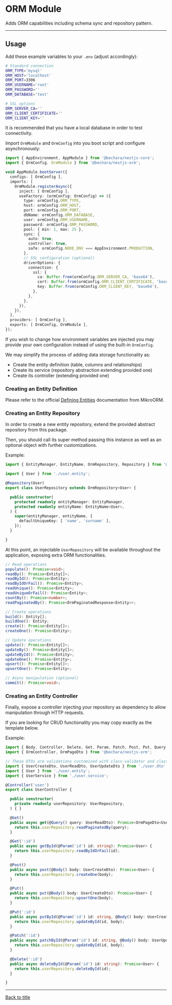# ORM Module

Adds ORM capabilities including schema sync and repository pattern.

---

## Usage

Add these example variables to your `.env` (adjust accordingly):

```bash
# Standard connection
ORM_TYPE='mysql'
ORM_HOST='localhost'
ORM_PORT=3306
ORM_USERNAME='root'
ORM_PASSWORD=''
ORM_DATABASE='test'

# SSL options
ORM_SERVER_CA=''
ORM_CLIENT_CERTIFICATE=''
ORM_CLIENT_KEY=''
```

It is recommended that you have a local database in order to test connectivity.

Import `OrmModule` and `OrmConfig` into you boot script and configure asynchronously:

```ts
import { AppEnvironment, AppModule } from '@bechara/nestjs-core';
import { OrmConfig. OrmModule } from '@bechara/nestjs-orm';

void AppModule.bootServer({
  configs: [ OrmConfig ],
  imports: [
    OrmModule.registerAsync({
      inject: [ OrmConfig ],
      useFactory: (ormConfig: OrmConfig) => ({
        type: ormConfig.ORM_TYPE,
        host: ormConfig.ORM_HOST,
        port: ormConfig.ORM_PORT,
        dbName: ormConfig.ORM_DATABASE,
        user: ormConfig.ORM_USERNAME,
        password: ormConfig.ORM_PASSWORD,
        pool: { min: 1, max: 25 },
        sync: {
          auto: true,
          controller: true,
          safe: ormConfig.NODE_ENV === AppEnvironment.PRODUCTION,
        },
        // SSL configuration (optional)
        driverOptions: {
          connection: {
            ssl: {
              ca: Buffer.from(ormConfig.ORM_SERVER_CA, 'base64'),
              cert: Buffer.from(ormConfig.ORM_CLIENT_CERTIFICATE, 'base64'),
              key: Buffer.from(ormConfig.ORM_CLIENT_KEY, 'base64'),
            },
          },
        },
      }),
    }),
  ],
  providers: [ OrmConfig ],
  exports: [ OrmConfig, OrmModule ],
});
```

If you wish to change how environment variables are injected you may provide your own configuration instead of using the built-in `OrmConfig`.

We may simplify the process of adding data storage functionality as:
- Create the entity definition (table, columns and relationships)
- Create its service (repository abstraction extending provided one)
- Create its controller (extending provided one)

### Creating an Entity Definition

Please refer to the official [Defining Entities](https://mikro-orm.io/docs/defining-entities) documentation from MikroORM.

### Creating an Entity Repository

In order to create a new entity repository, extend the provided abstract repository from this package.

Then, you should call its super method passing this instance as well as an optional object with further customizations.

Example:

```ts
import { EntityManager, EntityName, OrmRepository, Repository } from '@bechara/nestjs-orm';

import { User } from './user.entity';

@Repository(User)
export class UserRepository extends OrmRepository<User> {

  public constructor(
    protected readonly entityManager: EntityManager,
    protected readonly entityName: EntityName<User>,
  ) {
    super(entityManager, entityName, {
      defaultUniqueKey: [ 'name', 'surname' ],
    });
  }

}
```

At this point, an injectable `UserRepository` will be available throughout the application, exposing extra ORM functionalities.

```ts
// Read operations
populate(): Promise<void>;
readBy(): Promise<Entity[]>;
readById(): Promise<Entity>;
readByIdOrFail(): Promise<Entity>;
readUnique(): Promise<Entity>;
readUniqueOrFail(): Promise<Entity>;
countBy(): Promise<number>;
readPaginatedBy(): Promise<OrmPaginatedResponse<Entity>>;

// Create operations
build(): Entity[];
buildOne(): Entity;
create(): Promise<Entity[]>;
createOne(): Promise<Entity>;

// Update operations
update(): Promise<Entity[]>;
updateBy(): Promise<Entity[]>;
updateById(): Promise<Entity>;
updateOne(): Promise<Entity>;
upsert(): Promise<Entity[]>;
upsertOne(): Promise<Entity>;

// Async manipulation (optional)
commit(): Promise<void>;
```


### Creating an Entity Controller

Finally, expose a controller injecting your repository as dependency to allow manipulation through HTTP requests.

If you are looking for CRUD functionality you may copy exactly as the template below.

Example:

```ts
import { Body, Controller, Delete, Get, Param, Patch, Post, Put, Query } from '@bechara/nestjs-core';
import { OrmController, OrmPageDto } from '@bechara/nestjs-orm';

// These DTOs are validations customized with class-validator and class-transformer
import { UserCreateDto, UserReadDto, UserUpdateDto } from './user.dto';
import { User } from './user.entity';
import { UserService } from './user.service';

@Controller('user')
export class UserController {

  public constructor(
    private readonly userRepository: UserRepository,
  ) { }

  @Get()
  public async get(@Query() query: UserReadDto): Promise<OrmPageDto<User>> {
    return this.userRepository.readPaginatedBy(query);
  }

  @Get(':id')
  public async getById(@Param('id') id: string): Promise<User> {
    return this.userRepository.readByIdOrFail(id);
  }

  @Post()
  public async post(@Body() body: UserCreateDto): Promise<User> {
    return this.userRepository.createOne(body);
  }

  @Put()
  public async put(@Body() body: UserCreateDto): Promise<User> {
    return this.userRepository.upsertOne(body);
  }

  @Put(':id')
  public async putById(@Param('id') id: string, @Body() body: UserCreateDto): Promise<User> {
    return this.userRepository.updateById(id, body);
  }

  @Patch(':id')
  public async patchById(@Param('id') id: string, @Body() body: UserUpdateDto): Promise<User> {
    return this.userRepository.updateById(id, body);
  }

  @Delete(':id')
  public async deleteById(@Param('id') id: string): Promise<User> {
    return this.userRepository.deleteById(id);
  }

}
```

---

[Back to title](../../README.md)
